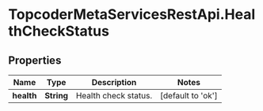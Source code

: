 # TopcoderMetaServicesRestApi.HealthCheckStatus

## Properties
Name | Type | Description | Notes
------------ | ------------- | ------------- | -------------
**health** | **String** | Health check status. | [default to &#39;ok&#39;]


